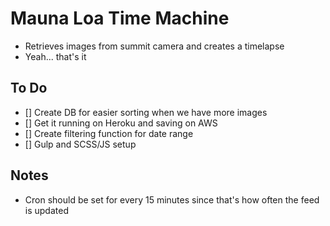 # Mauna Loa Time Machine

* Retrieves images from summit camera and creates a timelapse
* Yeah... that's it

## To Do
- [] Create DB for easier sorting when we have more images
- [] Get it running on Heroku and saving on AWS
- [] Create filtering function for date range
- [] Gulp and SCSS/JS setup

## Notes
* Cron should be set for every 15 minutes since that's how often the feed is updated
